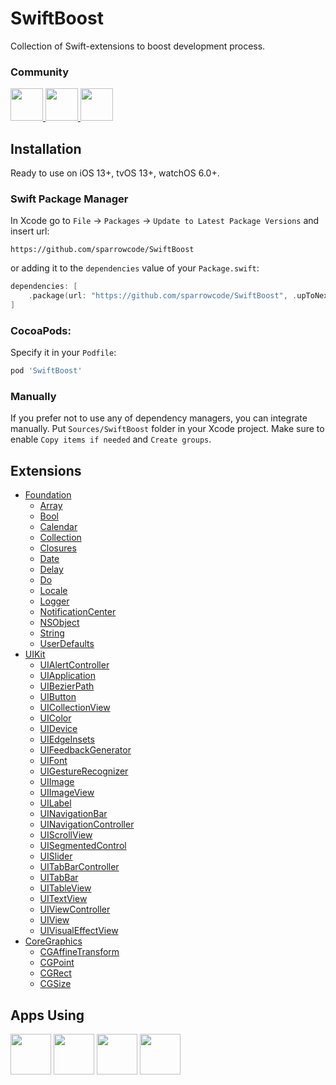 # SwiftBoost

Collection of Swift-extensions to boost development process.
 
### Community

<p float="left">
    <a href="https://discord.gg/K9SKMTKVNH">
        <img src="https://cdn.sparrowcode.io/github/badges/discord.png?version=2" height="52">
    </a>
    <a href="#apps-using">
        <img src="https://cdn.sparrowcode.io/github/badges/download-on-the-appstore.png?version=2" height="52">
    </a>
    <a href="https://github.com/sponsors/sparrowcode">
        <img src="https://cdn.sparrowcode.io/github/badges/github-sponsor.png?version=3" height="52">
    </a>
</p>

## Installation

Ready to use on iOS 13+, tvOS 13+, watchOS 6.0+.

### Swift Package Manager

In Xcode go to `File` -> `Packages` -> `Update to Latest Package Versions` and insert url: 

```
https://github.com/sparrowcode/SwiftBoost
```

or adding it to the `dependencies` value of your `Package.swift`:

```swift
dependencies: [
    .package(url: "https://github.com/sparrowcode/SwiftBoost", .upToNextMajor(from: "4.0.0"))
]
```

### CocoaPods:

Specify it in your `Podfile`:

```ruby
pod 'SwiftBoost'
```

### Manually

If you prefer not to use any of dependency managers, you can integrate manually. Put `Sources/SwiftBoost` folder in your Xcode project. Make sure to enable `Copy items if needed` and `Create groups`.

## Extensions

- [Foundation](https://github.com/sparrowcode/SwiftBoost/tree/main/Sources/SwiftBoost/Foundation)
    - [Array](https://github.com/sparrowcode/SwiftBoost/blob/main/Sources/SwiftBoost/Foundation/Extensions/ArrayExtension.swift)
    - [Bool](https://github.com/sparrowcode/SwiftBoost/blob/main/Sources/SwiftBoost/Foundation/Extensions/BoolExtension.swift)
    - [Calendar](https://github.com/sparrowcode/SwiftBoost/blob/main/Sources/SwiftBoost/Foundation/Extensions/CalendarExtension.swift)
    - [Collection](https://github.com/sparrowcode/SwiftBoost/blob/main/Sources/SwiftBoost/Foundation/Extensions/CollectionExtension.swift)
    - [Closures](https://github.com/sparrowcode/SwiftBoost/blob/main/Sources/SwiftBoost/Foundation/Typealiases/ClosuresExtension.swift)
    - [Date](https://github.com/sparrowcode/SwiftBoost/blob/main/Sources/SwiftBoost/Foundation/Extensions/DateExtension.swift)
    - [Delay](https://github.com/sparrowcode/SwiftBoost/blob/main/Sources/SwiftBoost/Foundation/Delay.swift)
    - [Do](https://github.com/sparrowcode/SwiftBoost/blob/main/Sources/SwiftBoost/Foundation/Do.swift)
    - [Locale](https://github.com/sparrowcode/SwiftBoost/blob/main/Sources/SwiftBoost/Foundation/Extensions/LocaleExtension.swift)
    - [Logger](https://github.com/sparrowcode/SwiftBoost/blob/main/Sources/SwiftBoost/Foundation/Logger.swift)
    - [NotificationCenter](https://github.com/sparrowcode/SwiftBoost/blob/main/Sources/SwiftBoost/Foundation/Extensions/NotificationCenterExtension.swift)
    - [NSObject](https://github.com/sparrowcode/SwiftBoost/blob/main/Sources/SwiftBoost/Foundation/Extensions/NSObjectExtension.swift)
    - [String](https://github.com/sparrowcode/SwiftBoost/blob/main/Sources/SwiftBoost/Foundation/Extensions/StringExtension.swift)
    - [UserDefaults](https://github.com/sparrowcode/SwiftBoost/blob/main/Sources/SwiftBoost/Foundation/Extensions/UserDefaultsExtension.swift)
- [UIKit](https://github.com/sparrowcode/SwiftBoost/tree/main/Sources/SwiftBoost/UIKit)
    - [UIAlertController](https://github.com/sparrowcode/SwiftBoost/tree/main/Sources/SwiftBoost/UIKit/Extensions/UIAlertControllerExtension.swift)
    - [UIApplication](https://github.com/sparrowcode/SwiftBoost/tree/main/Sources/SwiftBoost/UIKit/Extensions/UIApplicationExtension.swift)
    - [UIBezierPath](https://github.com/sparrowcode/SwiftBoost/tree/main/Sources/SwiftBoost/UIKit/Extensions/UIBezierPathExtension.swift)
    - [UIButton](https://github.com/sparrowcode/SwiftBoost/tree/main/Sources/SwiftBoost/UIKit/Extensions/UIButtonExtension.swift)
    - [UICollectionView](https://github.com/sparrowcode/SwiftBoost/tree/main/Sources/SwiftBoost/UIKit/Extensions/UICollectionViewExtension.swift)
    - [UIColor](https://github.com/sparrowcode/SwiftBoost/tree/main/Sources/SwiftBoost/UIKit/Extensions/UIColorExtension.swift)
    - [UIDevice](https://github.com/sparrowcode/SwiftBoost/tree/main/Sources/SwiftBoost/UIKit/Extensions/UIDeviceExtension.swift)
    - [UIEdgeInsets](https://github.com/sparrowcode/SwiftBoost/tree/main/Sources/SwiftBoost/UIKit/Extensions/UIEdgeInsetsExtension.swift)
    - [UIFeedbackGenerator](https://github.com/sparrowcode/SwiftBoost/tree/main/Sources/SwiftBoost/UIKit/Extensions/UIFeedbackGeneratorExtension.swift)
    - [UIFont](https://github.com/sparrowcode/SwiftBoost/tree/main/Sources/SwiftBoost/UIKit/Extensions/UIFontExtension.swift)
    - [UIGestureRecognizer](https://github.com/sparrowcode/SwiftBoost/tree/main/Sources/SwiftBoost/UIKit/Extensions/UIGestureRecognizerExtension.swift)
    - [UIImage](https://github.com/sparrowcode/SwiftBoost/tree/main/Sources/SwiftBoost/UIKit/Extensions/UIImageExtension.swift)
    - [UIImageView](https://github.com/sparrowcode/SwiftBoost/tree/main/Sources/SwiftBoost/UIKit/Extensions/UIImageViewExtension.swift)
    - [UILabel](https://github.com/sparrowcode/SwiftBoost/tree/main/Sources/SwiftBoost/UIKit/Extensions/UILabelExtension.swift)
    - [UINavigationBar](https://github.com/sparrowcode/SwiftBoost/tree/main/Sources/SwiftBoost/UIKit/Extensions/UINavigationBarExtension.swift)
    - [UINavigationController](https://github.com/sparrowcode/SwiftBoost/tree/main/Sources/SwiftBoost/UIKit/Extensions/UINavigationControllerExtension.swift)
    - [UIScrollView](https://github.com/sparrowcode/SwiftBoost/tree/main/Sources/SwiftBoost/UIKit/Extensions/UIScrollViewExtension.swift)
    - [UISegmentedControl](https://github.com/sparrowcode/SwiftBoost/tree/main/Sources/SwiftBoost/UIKit/Extensions/UISegmentedControlExtension.swift)
    - [UISlider](https://github.com/sparrowcode/SwiftBoost/tree/main/Sources/SwiftBoost/UIKit/Extensions/UISliderExtension.swift)
    - [UITabBarController](https://github.com/sparrowcode/SwiftBoost/tree/main/Sources/SwiftBoost/UIKit/Extensions/UITabBarControllerExtension.swift)
    - [UITabBar](https://github.com/sparrowcode/SwiftBoost/tree/main/Sources/SwiftBoost/UIKit/Extensions/UITabBarExtension.swift)
    - [UITableView](https://github.com/sparrowcode/SwiftBoost/tree/main/Sources/SwiftBoost/UIKit/Extensions/UITableViewExtension.swift)
    - [UITextView](https://github.com/sparrowcode/SwiftBoost/tree/main/Sources/SwiftBoost/UIKit/Extensions/UITextViewExtension.swift)
    - [UIViewController](https://github.com/sparrowcode/SwiftBoost/tree/main/Sources/SwiftBoost/UIKit/Extensions/UIViewControllerExtension.swift)
    - [UIView](https://github.com/sparrowcode/SwiftBoost/tree/main/Sources/SwiftBoost/UIKit/Extensions/UIViewExtension.swift)
    - [UIVisualEffectView](https://github.com/sparrowcode/SwiftBoost/tree/main/Sources/SwiftBoost/UIKit/Extensions/UIVisualEffectViewExtension.swift)
- [CoreGraphics](https://github.com/sparrowcode/SwiftBoost/tree/main/Sources/SwiftBoost/CoreGraphics)
    - [CGAffineTransform](https://github.com/sparrowcode/SwiftBoost/tree/main/Sources/SwiftBoost/CoreGraphics/Extensions/CGAffineTransformExtension.swift)
    - [CGPoint](https://github.com/sparrowcode/SwiftBoost/tree/main/Sources/SwiftBoost/CoreGraphics/Extensions/CGPointExtension.swift)
    - [CGRect](https://github.com/sparrowcode/SwiftBoost/tree/main/Sources/SwiftBoost/CoreGraphics/Extensions/CGRectExtension.swift)
    - [CGSize](https://github.com/sparrowcode/SwiftBoost/tree/main/Sources/SwiftBoost/CoreGraphics/Extensions/CGSizeExtension.swift)

## Apps Using

<p float="left">
    <a href="https://apps.apple.com/app/id1498041069"><img src="https://cdn.sparrowcode.io/github/apps-using/seqvoia.png?version=2" height="65"></a>
    <a href="https://apps.apple.com/app/id875280793"><img src="https://cdn.sparrowcode.io/github/apps-using/salat.png?version=2" height="65"></a>
    <a href="https://apps.apple.com/app/id743843090"><img src="https://cdn.sparrowcode.io/github/apps-using/athan.png?version=2" height="65"></a>
    <a href="https://apps.apple.com/app/id537070378"><img src="https://cdn.sparrowcode.io/github/apps-using/quran.png?version=2" height="65"></a>
</p>
